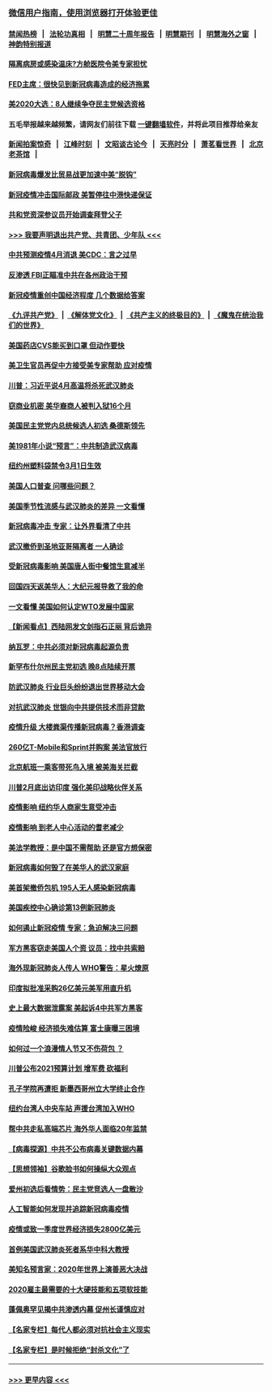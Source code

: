 ### [微信用户指南，使用浏览器打开体验更佳](https://github.com/gfw-breaker/banned-news1/blob/master/indexes/wechat-guide.md?t=0)
#### [禁闻热榜](热点新闻.md?t=0)  &nbsp;&nbsp;|&nbsp;&nbsp; [法轮功真相](https://github.com/gfw-breaker/truth/blob/master/README.md?t=0) &nbsp;&nbsp;|&nbsp;&nbsp; [明慧二十周年报告](https://github.com/gfw-breaker/mh-reports/blob/master/README.md?t=0) &nbsp;&nbsp;|&nbsp;&nbsp;[明慧期刊](https://github.com/gfw-breaker/mh-qikan) &nbsp;&nbsp;|&nbsp;&nbsp; [明慧海外之窗](https://github.com/gfw-breaker/mh-news/blob/master/README.md?t=0) &nbsp;&nbsp;|&nbsp;&nbsp; [神韵特别报道](https://github.com/gfw-breaker/mh-news/blob/master/shenyun.md?t=0)
#### [隔离病房或感染温床?方舱医院令美专家担忧](../pages/nsc412/n11864575.md?t=02130911) 
#### [FED主席：很快见到新冠病毒造成的经济拖累](../pages/nsc412/n11864507.md?t=02130911) 
#### [美2020大选：8人继续争夺民主党候选资格](../pages/nsc412/n11864327.md?t=02130911) 
#### 五毛举报越来越频繁，请网友们前往下载 [一键翻墙软件](https://github.com/gfw-breaker/ssr-accounts)，并将此项目推荐给亲友
#### [新闻拍案惊奇](https://github.com/gfw-breaker/banned-news1/blob/master/pages/link4.md) &nbsp;&nbsp;|&nbsp;&nbsp; [江峰时刻](https://github.com/gfw-breaker/banned-news1/blob/master/pages/link4.md) &nbsp;&nbsp;|&nbsp;&nbsp; [文昭谈古论今](https://github.com/gfw-breaker/banned-news1/blob/master/pages/link4.md) &nbsp;&nbsp;|&nbsp;&nbsp; [天亮时分](https://github.com/gfw-breaker/banned-news1/blob/master/pages/link4.md) &nbsp;&nbsp;|&nbsp;&nbsp; [萧茗看世界](https://github.com/gfw-breaker/banned-news1/blob/master/pages/link4.md) &nbsp;&nbsp;|&nbsp;&nbsp; [北京老茶馆](https://github.com/gfw-breaker/banned-news1/blob/master/pages/link4.md) &nbsp;&nbsp;|&nbsp;&nbsp; 
#### [新冠病毒爆发比贸易战更加速中美“脱钩”](../pages/nsc412/n11864470.md?t=02130911) 
#### [新冠疫情冲击国际邮政 美暂停往中港快递保证](../pages/nsc412/n11864207.md?t=02130911) 
#### [共和党资深参议员开始调查拜登父子](../pages/nsc412/n11863984.md?t=02130911) 
#### [>>> 我要声明退出共产党、共青团、少年队 <<<](https://github.com/begood0513/goodnews/blob/master/quit/letter.md) 
#### [中共预测疫情4月消退 美CDC：言之过早](../pages/nsc412/n11864310.md?t=02130911) 
#### [反渗透 FBI正瞄准中共在各州政治干预](../pages/nsc412/n11864300.md?t=02130911) 
#### [新冠疫情重创中国经济程度 几个数据给答案](../pages/nsc412/n11864203.md?t=02130911) 
#### [《九评共产党》](https://github.com/begood0513/9ping.md/blob/master/README.md) &nbsp;|&nbsp; [《解体党文化》](../../../../jtdwh.md/blob/master/README.md)  &nbsp;|&nbsp; [《共产主义的终极目的》](../../../../gczydzjmd.md/blob/master/README.md) &nbsp;|&nbsp; [《魔鬼在统治我们的世界》](../../../../mgztzwmdsj.md/blob/master/README.md) 
#### [美国药店CVS能买到口罩 但动作要快](../pages/nsc412/n11862438.md?t=02130911) 
#### [美卫生官员再促中方接受美专家帮助 应对疫情](../pages/nsc412/n11864043.md?t=02130911) 
#### [川普：习近平说4月高温将杀死武汉肺炎](../pages/nsc412/n11860814.md?t=02130911) 
#### [窃商业机密 美华裔商人被判入狱16个月](../pages/nsc412/n11863911.md?t=02130911) 
#### [美国民主党党内总统候选人初选 桑德斯领先](../pages/nsc412/n11863475.md?t=02130911) 
#### [美1981年小说“预言”：中共制造武汉病毒](../pages/nsc412/n11863306.md?t=02130911) 
#### [纽约州塑料袋禁令3月1日生效](../pages/nsc412/n11862832.md?t=02130911) 
#### [美国人口普查  问哪些问题？](../pages/nsc412/n11862808.md?t=02130911) 
#### [美国季节性流感与武汉肺炎的差异 一文看懂](../pages/nsc412/n11862428.md?t=02130911) 
#### [新冠病毒冲击 专家：让外界看清了中共](../pages/nsc412/n11862280.md?t=02130911) 
#### [武汉撤侨到圣地亚哥隔离者 一人确诊](../pages/nsc412/n11862460.md?t=02130911) 
#### [受新冠病毒影响 美国唐人街中餐馆生意减半](../pages/nsc412/n11861940.md?t=02130911) 
#### [回国四天返美华人：大纪元报导救了我的命](../pages/nsc412/n11862181.md?t=02130911) 
#### [一文看懂 美国如何认定WTO发展中国家](../pages/nsc412/n11862051.md?t=02130911) 
#### [【新闻看点】西陆网发文剑指石正丽 背后诡异](../pages/nsc412/n11861792.md?t=02130911) 
#### [纳瓦罗：中共必须对新冠病毒起源负责](../pages/nsc412/n11861810.md?t=02130911) 
#### [新罕布什尔州民主党初选 晚8点陆续开票](../pages/nsc412/n11861872.md?t=02130911) 
#### [防武汉肺炎 行业巨头纷纷退出世界移动大会](../pages/nsc412/n11861795.md?t=02130911) 
#### [对抗武汉肺炎 世银向中共提供技术而非贷款](../pages/nsc412/n11861652.md?t=02130911) 
#### [疫情升级 大楼粪渠传播新冠病毒？香港调查](../pages/nsc412/n11861556.md?t=02130911) 
#### [260亿T-Mobile和Sprint并购案 美法官放行](../pages/nsc412/n11861511.md?t=02130911) 
#### [北京航班一乘客带死鸟入境 被美海关拦截](../pages/nsc412/n11861317.md?t=02130911) 
#### [川普2月底出访印度 强化美印战略伙伴关系](../pages/nsc412/n11860557.md?t=02130911) 
#### [疫情影响  纽约华人商家生意受冲击](../pages/nsc412/n11860284.md?t=02130911) 
#### [疫情影响  到老人中心活动的耆老减少](../pages/nsc412/n11860199.md?t=02130911) 
#### [美法学教授：是中国不需帮助 还是官方想保密](../pages/nsc412/n11859492.md?t=02130911) 
#### [新冠病毒如何毁了在美华人的武汉家庭](../pages/nsc412/n11859524.md?t=02130911) 
#### [美首架撤侨包机 195人无人感染新冠病毒](../pages/nsc412/n11859908.md?t=02130911) 
#### [美国疾控中心确诊第13例新冠肺炎](../pages/nsc412/n11859966.md?t=02130911) 
#### [如何遏止新冠疫情 专家：急迫解决三问题](../pages/nsc412/n11859685.md?t=02130911) 
#### [军方黑客窃走美国人个资 议员：找中共索赔](../pages/nsc412/n11859371.md?t=02130911) 
#### [海外现新冠肺炎人传人 WHO警告：星火燎原](../pages/nsc412/n11859252.md?t=02130911) 
#### [印度拟批准采购26亿美元美军用直升机](../pages/nsc412/n11859143.md?t=02130911) 
#### [史上最大数据泄露案 美起诉4中共军方黑客](../pages/nsc412/n11859115.md?t=02130911) 
#### [疫情险峻 经济损失难估算 富士康曝三困境](../pages/nsc412/n11859120.md?t=02130911) 
#### [如何过一个浪漫情人节又不伤荷包 ？](../pages/nsc412/n11858969.md?t=02130911) 
#### [川普公布2021预算计划 增军费 砍福利](../pages/nsc412/n11859012.md?t=02130911) 
#### [孔子学院再遭拒 新墨西哥州立大学终止合作](../pages/nsc412/n11858661.md?t=02130911) 
#### [纽约台湾人中央车站  声援台湾加入WHO](../pages/nsc412/n11857757.md?t=02130911) 
#### [帮中共走私高端芯片 海外华人面临20年监禁](../pages/nsc412/n11855016.md?t=02130911) 
#### [【病毒探源】中共不公布病毒关键数据内幕](../pages/nsc412/n11856584.md?t=02130911) 
#### [【思想领袖】谷歌脸书如何操纵大众观点](../pages/nsc412/n11680874.md?t=02130911) 
#### [爱州初选后看情势：民主党竞选人一盘散沙](../pages/nsc412/n11856557.md?t=02130911) 
#### [人工智能如何发现并追踪新冠病毒疫情](../pages/nsc412/n11856398.md?t=02130911) 
#### [疫情或致一季度世界经济损失2800亿美元](../pages/nsc412/n11855639.md?t=02130911) 
#### [首例美国武汉肺炎死者系华中科大教授](../pages/nsc412/n11855500.md?t=02130911) 
#### [美知名预言家：2020年世界上演善恶大决战](../pages/nsc412/n11855418.md?t=02130911) 
#### [2020雇主最需要的十大硬技能和五项软技能](../pages/nsc412/n11850953.md?t=02130911) 
#### [蓬佩奥罕见揭中共渗透内幕 促州长谨慎应对](../pages/nsc412/n11854685.md?t=02130911) 
#### [【名家专栏】每代人都必须对抗社会主义现实](../pages/nsc412/n11831412.md?t=02130911) 
#### [【名家专栏】是时候拒绝“封杀文化”了](../pages/nsc412/n11814093.md?t=02130911) 

----
#### [ >>> 更早内容 <<< ](../indexes/nsc412-earlier.md)
